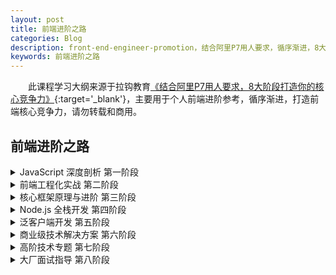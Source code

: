 ```yaml
---
layout: post
title: 前端进阶之路
categories: Blog
description: front-end-engineer-promotion，结合阿里P7用人要求，循序渐进，8大阶段打造前端核心竞争力。
keywords: 前端进阶之路
---
```


&emsp;&emsp;此课程学习大纲来源于拉钩教育[《结合阿里P7用人要求，8大阶段打造你的核心竞争力》](https://kaiwu.lagou.com/fe_enhancement.html?checkCode=73b8be28-97e2-4962-80fd-cbffb1fcd1a5&verify=d4a265b32c7897f257ed4e66892da52a&lagoufrom=noapp&sharetype=wx_friend){:target='_blank'}，主要用于个人前端进阶参考，循序渐进，打造前端核心竞争力，请勿转载和商用。

## 前端进阶之路

<details>
    <summary>JavaScript 深度剖析 第一阶段</summary>
    <ul>
        <details>
            <summary>ECMAScript 新特性</summary>
            <ul>
                <li>块级作用域、模板字符串</li>
                <li>JavaScript vs. ECMAScript</li>
                <li>对象与数组的解构、rest 操作符</li>
                <li>函数进阶（箭头函数、默认参数）</li>
                <li>对象和数组的扩展用法</li>
                <li>Proxy、Reflect、Map、Set、Symbol</li>
                <li>for... of、迭代器模式、生成器函数</li>
                <li>ES Modules 模块系统</li>
                <li>ES2016 - ES2020（ES7 - ES11）特性一览</li>
                <li>新特性编译工具（Babel）的使用</li>
                <li>新特性的 Polyfill：CoreJS 标准库</li>
            </ul>
        </details>
    </ul>
    <ul>
        <details>
            <summary>JavaScript 异步编程</summary>
            <ul>
                <li>JavaScript 的单线程设计</li>
                <li>同步模式和异步模式的调用差异</li>
                <li>回调函数的执行原理</li>
                <li>Promise 异步方案的使用进阶与剖析</li>
                <li>处理异步任务的任务队列和事件循环</li>
                <li>JavaScript 内部的宏任务与微任务</li>
                <li>ES 6 Generator 迭代器的异步应用</li>
                <li>使用 Async / Await 语法糖编写扁平的异步代码</li>
            </ul>
        </details>
    </ul>
    <ul>
        <details>
            <summary>TypeScript 高级编程</summary>
            <ul>
                <li>编程语言的几种不同类型系统</li>
                <li>JavaScript 自有类型系统的问题</li>
                <li>Flow 静态类型检查方案</li>
                <li>Flow 工具的配置及相关插件的使用</li>
                <li>TypeScript 基本语法</li>
                <li>TypeScript 高级特性（泛型、接口）</li>
                <li>TypeScript 内置对象标准库</li>
                <li>TypeScript 的类型声明</li>
            </ul>
        </details>
    </ul>
    <ul>
        <details>
            <summary>函数式编程范式</summary>
            <ul>
                <li>函数式编程的本质以及应用场景</li>
                <li>如何以函数式编程风格创建应用程序</li>
                <li>用简单的代码构建复杂的应用程序</li>
                <li>纯函数的定义以及为什么使用纯函数</li>
                <li>为什么消除和控制副作用如此重要</li>
                <li>柯里化、compose、高阶函数的优点</li>
                <li>不可变的数据结构</li>
                <li>常见库（Lodash、Ramda.js）</li>
            </ul>
        </details>
    </ul>
    <ul>
        <details>
            <summary>JavaScript 性能优化</summary>
            <ul>
                <li>JavaScript 中的垃圾收集</li>
                <li>JavaScript 内存管理</li>
                <li>V8 垃圾回收机制分类</li>
                <li>引用计数、标记清除、标记整理和增量标记</li>
                <li>Preformance 工具的使用及注意事项</li>
                <li>20 个代码层面的优化细节</li>
            </ul>
        </details>
    </ul>
</details>

<details>
    <summary>前端工程化实战 第二阶段</summary>
    <ul>
        <details>
            <summary>脚手架工具</summary>
            <ul>
                <li>脚手架设计思想与目标</li>
                <li>脚手架工具的本质作用</li>
                <li>常用的脚手架工具一览</li>
                <li>Yeoman 的基本使用以及自定义 Generator</li>
                <li>Yeoman Sub Generator 特性</li>
                <li>基于 Yeoman 创建适合自己的脚手架工具</li>
                <li>Plop 生成器的基本使用</li>
                <li>使用 Plop 提高项目创建同类文件的效率</li>
                <li>脚手架工作原理剖析</li>
                <li>手写一个自己的脚手架工具</li>
            </ul>
        </details>
    </ul>
    <ul>
        <details>
            <summary>自动化构建</summary>
            <ul>
                <li>如何使用自动化构建提高开发效率</li>
                <li>常用的自动化构建任务执行器</li>
                <li>npm scripts & script hooks</li>
                <li>Grunt 工具的使用及扩展开发</li>
                <li>Gulp 的使用以及任务结构</li>
                <li>基于 Gulp 创建自动化构建工作流</li>
                <li>封装独立的自动化构建工具</li>
                <li>FIS 3 的使用以及常用的扩展插件</li>
            </ul>
        </details>
    </ul>
    <ul>
        <details>
            <summary>自动化测试</summary>
            <ul>
                <li>自动化测试的主要分类：单元测试、集成测试、E2E 测试</li>
                <li>高性能应用开发所必要的性能测试与压力测试</li>
                <li>常见的自动化测试框架与自动化测试的实现原理</li>
                <li>Mocha、Jest、Enzyme、Cypress、Nightmare、Puppeteer</li>
                <li>前端项目中自动化测试的最佳实践（基础设施、公共组件的测试）</li>
            </ul>
        </details>
    </ul>
    <ul>
        <details>
            <summary>自动化部署（CI / CD）</summary>
            <ul>
                <li>持续集成与持续部署</li>
                <li>基于 GitHub / GitLab 的自动化工作流搭建</li>
                <li>常见的 CI 实践：Jenkins、GitLab CI、Travis CI、Circle CI</li>
                <li>开源项目的新选择：GitHub Actions</li>
                <li>基于常用 CI 系统实现静态 / Node 类型的项目自动部署</li>
            </ul>
        </details>
    </ul>
    <ul>
        <details>
            <summary>模块化开发与 Webpack</summary>
            <ul>
                <li>模块化标准与规范</li>
                <li>ES Modules 标准的支持情况</li>
                <li>Webpack 打包工具的基本使用</li>
                <li>Webpack 的配置详解</li>
                <li>Webpack 打包过程和打包结果分析</li>
                <li>Webpack 中资源模块的加载（Loader）</li>
                <li>如何开发一个 Webpack 的 Loader</li>
                <li>Webpack 的插件机制</li>
                <li>开发一个 Webpack 插件</li>
                <li>Webpack 周边生态（Dev Server、HMR、Proxy）</li>
                <li>Webpack 高级特性（Tree-shaking、sideEffects)</li>
                <li>Webpack 打包过程及打包结果的优化</li>
                <li>深度剖析 Webpack 实现原理（AST 语法树）</li>
                <li>其他常见的打包工具（Rollup、Parcel）</li>
            </ul>
        </details>
    </ul>
    <ul>
        <details>
            <summary>规范化标准</summary>
            <ul>
                <li>常见的代码 Lint 工具（ESLint、Stylelint）</li>
                <li>创建项目或者团队专属的 Lint 规则 / 风格</li>
                <li>通用型代码格式化工具 Prettier</li>
                <li>结合自动化工具或者 Webpack 的使用</li>
                <li>配合 Git Hook 确保源代码仓库中代码的质量</li>
                <li>结合脚手架、自动化、模块化、规范化搭现代化前端工程</li>
            </ul>
        </details>
    </ul>
</details>

<details>
    <summary>核心框架原理与进阶 第三阶段</summary>
    <ul>
        <details>
            <summary>Vue.js 原理深度剖析</summary>
            <ul>
                <li>Vue.js 框架基础回顾</li>
                <li>Vue CLI 基础设施深度解剖</li>
                <li>数据响应式实现原理分析</li>
                <li>虚拟 DOM 和 Diff 算法的实现</li>
                <li>模板编译模块的实现原理</li>
                <li>Vue Router 源码剖析</li>
            </ul>
        </details>
    </ul>
    <ul>
        <details>
            <summary>Vue.js 高级与进阶</summary>
            <ul>
                <li>封装自己的 Vue 组件库</li>
                <li>Vue 项目性能优化</li>
                <li>Vuex 数据流管理方案</li>
                <li>使用 TypeScript 开发 Vue.js 应用</li>
                <li>原生服务端渲染（SSR）的实现、同构开发</li>
                <li>Nuxt.js 集成式 SSR 框架</li>
                <li>静态站点生成（SSG）方案及 Gridsome</li>
                <li>Vue.js 3.0 设计和用法的变化以及优势</li>
                <li>Vue.js 3.0 Composition APIs</li>
                <li>Vue.js + Vue Router + Vuex + TypeScript 实战项目开发</li>
            </ul>
        </details>
    </ul>
    <ul>
        <details>
            <summary>React 设计原理解密</summary>
            <ul>
                <li>React 框架基础回顾、JSX 语法</li>
                <li>分析 Virtual-DOM 目的及实现原理</li>
                <li>React 核心算法：Fiber</li>
                <li>React 框架的设计哲学</li>
                <li>React 框架核心源码解读</li>
            </ul>
        </details>
    </ul>
    <ul>
        <details>
            <summary>React 进阶与实战</summary>
            <ul>
                <li>封装 React 自定义组件库</li>
                <li>React 组件的性能优化</li>
                <li>受控和非受控组件的选用标准</li>
                <li>React 组件的自动化测试</li>
                <li>React 16.8 Hooks 特性的使用以及实现原理分析</li>
                <li>CSS-in-JS 方案以及 emotion 库</li>
                <li>现代化 React 应用 UI 框架 Chakra-UI</li>
                <li>使用 TypeScript 开发 React 应用</li>
                <li>React 数据流方案：Redux、Mobx</li>
                <li>Redux 常用中间件以及中间件的开发</li>
                <li>原生服务端渲染（SSR）的实现、同构开发</li>
                <li>Next.js 集成式 SSR 框架</li>
                <li>静态站点生成（SSG）方案及 Gatsby 框架</li>
                <li>React + React Router + Redux + Ant Design + TypeScript 实战</li>
            </ul>
            </details>
    </ul>
    <ul>
        <details>
            <summary>Angular 企业实战开发</summary>
            <ul>
                <li>Angular 9 基础</li>
                <li>Angular 数据绑定及实现原理</li>
                <li>Angular 组件封装及父子组件通信</li>
                <li>Angular 服务模块及服务注入</li>
                <li>Angular 路由模块</li>
                <li>RxJS 响应式编程的库</li>
                <li>NgRx 状态管理工具</li>
            </ul>
        </details>
    </ul>
</details>

<details>
    <summary>Node.js 全栈开发 第四阶段</summary>
    <ul>
        <details>
            <summary>Node.js 高级编程</summary>
            <ul>
                <li>非堵塞 IO、EventLoop、事件队列</li>
                <li>CommonJS 原理解析</li>
                <li>核心模块、自定义模块、第三方模块</li>
                <li>文件系统、Buffer 对象、字符编码</li>
                <li>压缩和解压缩、加密和签名算法</li>
                <li>网络编程、TCP/IP、HTTP 服务</li>
                <li>cookie 和 session 原理</li>
                <li>多进程和集群搭建</li>
                <li>搭建反向代理服务器</li>
            </ul>
        </details>
    </ul>
    <ul>
        <details>
            <summary>NoSQL 数据库</summary>
            <ul>
                <li>NoSQL 数据库特性及优势介绍</li>
                <li>MongoDB 的安装、连接、操作</li>
                <li>mongoose 模块以及常用的操作 API</li>
                <li>Redis 快速上手以及它所适合的场景</li>
                <li>使用 Node.js 操作 Redis</li>
            </ul>
        </details>
    </ul>
    <ul>
        <details>
            <summary>GraphQL API 开发</summary>
            <ul>
                <li>基于 Koa 开发 RESTful API</li>
                <li>应用层最佳接口实践：GraphQL</li>
                <li>GraphQL 规格标准与设计优势</li>
                <li>GraphQL 快速开发库：Apollo</li>
                <li>API 鉴权标准、jsonwebtoken 模块及其相关 API</li>
                <li>Docker Compose + GitLab CI 自动化部署 Node.js 应用</li>
            </ul>
        </details>
    </ul>
    <ul>
        <details>
            <summary>企业级框架</summary>
            <ul>
                <li>Egg.js 项目架构与脚手架工具</li>
                <li>Egg.js 中间件机制、洋葱圈模型</li>
                <li>Egg.js 路由、控制器、服务</li>
                <li>Egg.js 插件机制以及插件开发</li>
                <li>Egg.js 定时任务调度</li>
                <li>Egg.js + Mongoose + Nunjucks + TypeScript 项目实战</li>
                <li>Nest.js 框架的基本概念和内部组成</li>
                <li>使用 Nest.js 框架构建高效且可伸缩的服务端应用</li>
                <li>Nest.js 面向切面编程、依赖注入的实践</li>
                <li>Adonis.js 框架介绍</li>
            </ul>
        </details>
    </ul>
</details>

<details>
    <summary>泛客户端开发 第五阶段</summary>
    <ul>
        <details>
            <summary>小程序与快应用</summary>
            <ul>
                <li>原生小程序 MINA 框架回顾</li>
                <li>基于 mpvue 框架开发小程序应用</li>
                <li>基于 mpvue 框架打包快应用和 H5</li>
                <li>京东 Taro 多端统一开发方案</li>
                <li>uni-app 多端统一开发方案</li>
            </ul>
        </details>
    </ul>
    <ul>
        <details>
            <summary>Hybrid App 开发</summary>
            <ul>
                <li>基于 WebView UI 的基础方案</li>
                <li>Cordova / Ionic 通用型混合 App 开发框架</li>
                <li>Cordova 的实现原理分析以及它的常用插件</li>
                <li>H5 配合原生 WebView 开发混合式 App</li>
                <li>通过 JSBridge 完成 H5 与 Native 的双向通讯</li>
                <li>原生 App 开发相关知识</li>
            </ul>
        </details>
    </ul>
    <ul>
        <details>
            <summary>React Native</summary>
            <ul>
                <li>React Native 开发环境搭建</li>
                <li>初始环节搭建以及相关基础配置</li>
                <li>热更新的开发体验</li>
                <li>使用 Flexbox 实现界面布局</li>
                <li>常见界面布局和长列表呈现</li>
                <li>接入第三方 Native 组件（Objective-C / Swift / Java）</li>
                <li>React Native 架构的实现原理</li>
            </ul>
        </details>
    </ul>
    <ul>
        <details>
            <summary>Flutter 原生 App 开发</summary>
            <ul>
                <li>Flutter 概述以及 Windows / macOS 环境搭建</li>
                <li>Dart 语言快速上手、包管理工具</li>
                <li>Flutter 快速上手、开发体验、路由和导航</li>
                <li>UI 开发：内置 Material Design 和 Cupertino（iOS风格）Widget</li>
                <li>常用 Widget、表单组件、布局方式</li>
                <li>数据响应：界面状态管理</li>
                <li>网络编程以及相关第三方包</li>
                <li>Native 功能和 SDK 的调用</li>
                <li>Flutter 在线课堂项目实战案例</li>
            </ul>
        </details>
    </ul>
    <ul>
        <details>
            <summary>Electron 桌面应用开发</summary>
            <ul>
                <li>Electron 运行时的基本结构分析</li>
                <li>快速上手、常用 API、基础案例</li>
                <li>主进程与渲染进程之间的差异以及相互通信</li>
                <li>常见桌面应用程序功能的实现</li>
                <li>Electron 结合 React / Vue.js 之类的前端框架</li>
                <li>Electron 应用的调试（主进程与渲染进程）以及相关工具（Spectron / Devtron）</li>
                <li>集成式打包工具（electron-builder / electron-packager / electron-forge）</li>
                <li>实战案例：模仿 Microsoft To Do</li>
            </ul>
        </details>
    </ul>
</details>

<details>
    <summary>商业级技术解决方案 第六阶段</summary>
    <ul>
        <details>
            <summary>Serverless 无服务端方案</summary>
            <ul>
                <li>BaaS / FaaS / PaaS 服务</li>
                <li>Serverless 架构与实现原理</li>
                <li>Serverless 应用场景与局限性</li>
                <li>国外常见的 Serverless 服务（ZEIT Now、Netlify）</li>
                <li>国内常见的 Serverless 服务（阿里云、腾讯云）</li>
            </ul>
        </details>
    </ul>
    <ul>
        <details>
            <summary>中途岛 / 中间层方案</summary>
            <ul>
                <li>BFF 架构的优势及常见方式</li>
                <li>基于 Node.js 的中间层架构</li>
                <li>实现更合理的前后端分离架构</li>
                <li>中间层的目标与职责</li>
                <li>后端细粒度接口聚合</li>
                <li>服务端模板渲染</li>
                <li>前端路由设计</li>
            </ul>
        </details>
    </ul>
    <ul>
        <details>
            <summary>首屏性能提升方案</summary>
            <ul>
                <li>白屏加载和首屏加载时间的区别</li>
                <li>骨架屏：渲染一些简单元素进行占位</li>
                <li>使用 PWA 开发可离线化应用</li>
                <li>客户端缓存策略</li>
                <li>利用 script 的 async 和 defer 异步加载</li>
                <li>前端资源的分块 / 按需加载</li>
            </ul>
        </details>
    </ul>
    <ul>
        <details>
            <summary>数据埋点方案</summary>
            <ul>
                <li>数据埋点的原理分析</li>
                <li>页面访问量统计</li>
                <li>功能点击量统计</li>
                <li>埋点系统的实现</li>
            </ul>
        </details>
    </ul>
    <ul>
        <details>
            <summary>长列表无限滚动方案</summary>
            <ul>
                <li>触底加载更多功能的实现</li>
                <li>长列表渲染卡顿问题的原因</li>
                <li>高性能长列表渲染的思路：虚拟列表</li>
                <li>不同框架下长列表无限滚动的实现方法</li>
                <li>高性能滚动及页面渲染优化</li>
            </ul>
        </details>
    </ul>
    <ul>
        <details>
            <summary>API 接口鉴权方案</summary>
            <ul>
                <li>JSON Web Token 方案介绍</li>
                <li>jsonwebtoken 模块及其相关 API</li>
                <li>JWT 创建与签发、解码与验证</li>
                <li>Node.js 鉴权中间件的实现</li>
                <li>Axios 统一鉴权模块</li>
                <li>React / Vue.js 框架下客户端路由鉴权</li>
            </ul>
        </details>
    </ul>
    <ul>
        <details>
            <summary>更多常见方案</summary>
            <ul>
                <li>渐进式加载方案</li>
                <li>RBAC 权限管理解决方案</li>
                <li>接口 Mock 方案</li>
                <li>OSS 云存储方案</li>
                <li>H5 直播方案</li>
                <li>多语言化方案</li>
                <li>防盗链方案</li>
                <li>CDN 加速方案</li>
            </ul>
        </details>
    </ul>
</details>

<details>
    <summary>高阶技术专题 第七阶段</summary>
    <ul>
        <details>
            <summary>微前端架构与实践</summary>
            <ul>
                <li>微前端诞生的背景和解决的问题</li>
                <li>微前端下的工程化实践</li>
                <li>如何同时支持 React / Vue.js / Angular 等不同的框架</li>
                <li>开发一个简单的微前端框架</li>
            </ul>
        </details>
    </ul>
    <ul>
        <details>
            <summary>PWA 渐进式 Web 应用</summary>
            <ul>
                <li>PWA 使用场景分析</li>
                <li>服务端 / 客户端离线缓存技术</li>
                <li>浏览器多线程环境</li>
                <li>通过 Service workers 让 PWA 离线工作</li>
                <li>ServiceWorkers 的生命周期</li>
                <li>基于 PWA 的消息推送、应用更新</li>
                <li>渐进式加载</li>
            </ul>
        </details>
    </ul>
    <ul>
        <details>
            <summary>数据可视化</summary>
            <ul>
                <li>相关知识储备：Canvas、SVG</li>
                <li>数据可视化的目标</li>
                <li>实现数据可视化的常用方式</li>
                <li>相关库：D3.js、AntV、ECharts.js</li>
            </ul>
        </details>
    </ul>
    <ul>
        <details>
            <summary>现代化 Web 101 架构剖析</summary>
            <ul>
                <li>Web 应用主流架构概览</li>
                <li>域名、DNS、负载均衡等相关概念的普及</li>
                <li>Web 应用服务端、数据库服务器</li>
                <li>缓存服务、任务队列服务</li>
                <li>云存储、CDN</li>
            </ul>
        </details>
    </ul>
    <ul>
        <details>
            <summary>Web Components</summary>
            <ul>
                <li>Custom Elements</li>
                <li>Shadow DOM</li>
                <li>HTML Templates</li>
                <li>Web Components 案例</li>
                <li>Vue 组件转换成原生组件</li>
            </ul>
        </details>
    </ul>
    <ul>
        <details>
            <summary>更多技术专题</summary>
            <ul>
                <li>CSS 预 / 后处理器（Sass、PostCSS）</li>
                <li>CSS 架构（BEM、CSS-in-JS、emotion、styled-components）</li>
                <li>移动端真机调试</li>
                <li>Web 安全专题（HTTPS、XSS / CSRF、CSP）</li>
                <li>前端应用性能专题</li>
                <li>Web Assembly</li>
            </ul>
        </details>
    </ul>
</details>

<details>
    <summary>大厂面试指导 第八阶段</summary>
    <ul>
        <details>
            <summary>Leet Code 精选题</summary>
            <ul>
                <li>常用数据结构介绍</li>
                <li>常见算法题解析</li>
                <li>常见数据结构题解析</li>
            </ul>
        </details>
    </ul>
    <ul>
        <details>
            <summary>BATJ 高频面试真题</summary>
            <ul>
                <li>BATJ 高频原理题解析</li>
                <li>BATJ 高频应用题解析</li>
            </ul>
        </details>
    </ul>
    <ul>
        <details>
            <summary>面试专项能力突击</summary>
            <ul>
                <li>一面：编程基础能力考察</li>
                <li>二面：项目经验考察</li>
                <li>三面：方案设计综合能力考察</li>
                <li>四面：HR综合软素质考察</li>
            </ul>
        </details>
    </ul>
    <ul>
        <details>
            <summary>面试过程发挥应有水平</summary>
            <ul>
                <li>学会表达：如何把硬实力表达出来</li>
                <li>扬长避短：如何表现出自己的闪光点</li>
                <li>洞悉套路：面试考察点与答题套路指导</li>
                <li>模拟训练：大厂面试官1v1模拟面试</li>
                <li>模拟面试复盘</li>
            </ul>
        </details>
    </ul>
    <ul>
        <details>
            <summary>打造一份让人无法拒绝的简历</summary>
            <ul>
                <li>高分简历模板分析</li>
                <li>打造一份高分简历的方法</li>
                <li>模拟训练：重写简历1v1指导服务</li>
            </ul>
        </details>
    </ul>
</details>
